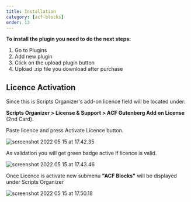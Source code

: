 ```yaml
---
title: Installation
category: [acf-blocks]
order: 13
---
```


**To install the plugin you need to do the next steps:**

1. Go to Plugins
2. Add new plugin
3. Click on the upload plugin button
4. Upload .zip file you download after purchase

## Licence Activation

Since this is Scripts Organizer's add-on licence field will be located under:

**Scripts Organizer &gt; License &amp; Support &gt; ACF Gutenberg Add on License** (2nd Card).

Paste licence and press Activate Licence button.

![screenshot 2022 05 15 at 17.42.35](../img/Screenshot-2022-05-15-at-17.42.35.png)

As validation you will get green badge active if licence is valid.

![screenshot 2022 05 15 at 17.43.46](../img/Screenshot-2022-05-15-at-17.43.46.png)

Once Licence is activate new submenu **"ACF Blocks"** will be displayed under Scripts Organizer

![screenshot 2022 05 15 at 17.50.18](../img/Screenshot-2022-05-15-at-17.50.18.png)


